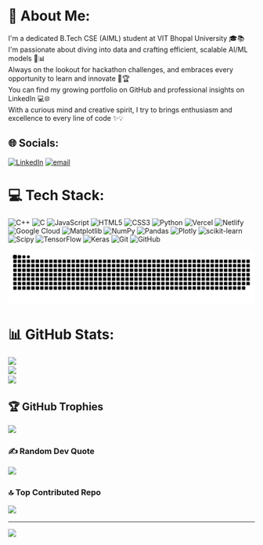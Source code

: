 # 💫 About Me:
I'm a dedicated B.Tech CSE (AIML) student at VIT Bhopal University 🎓📚<br>I'm passionate about diving into data and crafting efficient, scalable AI/ML models 🤖📊<br>Always on the lookout for hackathon challenges, and embraces every opportunity to learn and innovate 🚀🏆<br>You can find my growing portfolio on GitHub and professional insights on LinkedIn 💻🌐<br>With a curious mind and creative spirit, I try to brings enthusiasm and excellence to every line of code ✨💡


## 🌐 Socials:
[![LinkedIn](https://img.shields.io/badge/LinkedIn-%230077B5.svg?logo=linkedin&logoColor=white)](https://linkedin.com/in/hardik-pandey-4a836628a) [![email](https://img.shields.io/badge/Email-D14836?logo=gmail&logoColor=white)](mailto:hardikpandey0903@gmail.com) 

# 💻 Tech Stack:
![C++](https://img.shields.io/badge/c++-%2300599C.svg?style=for-the-badge&logo=c%2B%2B&logoColor=white) ![C](https://img.shields.io/badge/c-%2300599C.svg?style=for-the-badge&logo=c&logoColor=white) ![JavaScript](https://img.shields.io/badge/javascript-%23323330.svg?style=for-the-badge&logo=javascript&logoColor=%23F7DF1E) ![HTML5](https://img.shields.io/badge/html5-%23E34F26.svg?style=for-the-badge&logo=html5&logoColor=white) ![CSS3](https://img.shields.io/badge/css3-%231572B6.svg?style=for-the-badge&logo=css3&logoColor=white) ![Python](https://img.shields.io/badge/python-3670A0?style=for-the-badge&logo=python&logoColor=ffdd54) ![Vercel](https://img.shields.io/badge/vercel-%23000000.svg?style=for-the-badge&logo=vercel&logoColor=white) ![Netlify](https://img.shields.io/badge/netlify-%23000000.svg?style=for-the-badge&logo=netlify&logoColor=#00C7B7) ![Google Cloud](https://img.shields.io/badge/GoogleCloud-%234285F4.svg?style=for-the-badge&logo=google-cloud&logoColor=white) ![Matplotlib](https://img.shields.io/badge/Matplotlib-%23ffffff.svg?style=for-the-badge&logo=Matplotlib&logoColor=black) ![NumPy](https://img.shields.io/badge/numpy-%23013243.svg?style=for-the-badge&logo=numpy&logoColor=white) ![Pandas](https://img.shields.io/badge/pandas-%23150458.svg?style=for-the-badge&logo=pandas&logoColor=white) ![Plotly](https://img.shields.io/badge/Plotly-%233F4F75.svg?style=for-the-badge&logo=plotly&logoColor=white) ![scikit-learn](https://img.shields.io/badge/scikit--learn-%23F7931E.svg?style=for-the-badge&logo=scikit-learn&logoColor=white) ![Scipy](https://img.shields.io/badge/SciPy-%230C55A5.svg?style=for-the-badge&logo=scipy&logoColor=%white) ![TensorFlow](https://img.shields.io/badge/TensorFlow-%23FF6F00.svg?style=for-the-badge&logo=TensorFlow&logoColor=white) ![Keras](https://img.shields.io/badge/Keras-%23D00000.svg?style=for-the-badge&logo=Keras&logoColor=white) ![Git](https://img.shields.io/badge/git-%23F05033.svg?style=for-the-badge&logo=git&logoColor=white) ![GitHub](https://img.shields.io/badge/github-%23121011.svg?style=for-the-badge&logo=github&logoColor=white)

<picture>
  <source media="(prefers-color-scheme: dark)" srcset="https://raw.githubusercontent.com/hardik0903/hardik0903/output/github-snake-dark.svg" />
  <source media="(prefers-color-scheme: light)" srcset="https://raw.githubusercontent.com/hardik0903/hardik0903/output/github-snake.svg" />
  <img alt="github-snake" src="https://raw.githubusercontent.com/hardik0903/hardik0903/output/github-snake.svg" />
</picture>

# 📊 GitHub Stats:
![](https://github-readme-stats.vercel.app/api?username=hardik0903&theme=dark&hide_border=false&include_all_commits=false&count_private=false)<br/>
![](https://nirzak-streak-stats.vercel.app/?user=hardik0903&theme=dark&hide_border=false)<br/>
![](https://github-readme-stats.vercel.app/api/top-langs/?username=hardik0903&theme=dark&hide_border=false&include_all_commits=false&count_private=false&layout=compact)

## 🏆 GitHub Trophies
![](https://github-profile-trophy.vercel.app/?username=hardik0903&theme=radical&no-frame=true&no-bg=false&margin-w=4)

### ✍️ Random Dev Quote
![](https://quotes-github-readme.vercel.app/api?type=horizontal&theme=radical)

### 🔝 Top Contributed Repo
![](https://github-contributor-stats.vercel.app/api?username=hardik0903&limit=5&theme=dark&combine_all_yearly_contributions=true)

---
[![](https://visitcount.itsvg.in/api?id=hardik0903&icon=0&color=0)](https://visitcount.itsvg.in)

<!-- Proudly created with GPRM ( https://gprm.itsvg.in ) -->
